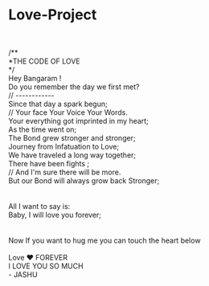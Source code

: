 # Love-Project

﻿<!DOCTYPE html PUBLIC "-//W3C//DTD XHTML 1.0 Transitional//EN" "http://www.w3.org/TR/xhtml1/DTD/xhtml1-transitional.dtd">
<html xmlns="http://www.w3.org/1999/xhtml">
<head>
<script src="https://kit.fontawesome.com/a14ae32021.js" crossorigin="anonymous"></script>
<meta http-equiv="Content-Type" content="text/html; charset=utf-8" />
<title>This one is for my Bangaram</title>

<style type="text/css">
@font-face {
	font-family: digit;
	src: url('digital-7_mono.ttf') format("truetype");
}
</style>
<link href="css/default.css" type="text/css" rel="stylesheet">
<script type="text/javascript" src="js/jquery.js"></script>
<script type="text/javascript" src="js/garden.js"></script>
<script type="text/javascript" src="js/functions.js"></script>

</head>

<body>

<div id="mainDiv">
	<div id="content">
		<div id="code">
			<span class="comments">/**</span><br />
			<span class="space"/><span class="comments">*THE CODE OF LOVE</span><br />
			<span class="space"/><span class="comments">*/</span><br />
			Hey Bangaram !<br />
			Do you remember the day we first met?<br />
			<span class="comments">// ------------  </span><br />
			Since that day a spark begun;<br />
			<span class="comments">// Your face Your Voice Your Words.</span><br />
			Your everything got imprinted in my heart;<br />
			As the time went on;<br />
			The Bond grew stronger and stronger;<br />
			Journey from Infatuation to Love;<br />
			We have traveled a long way together;<br />
			There have been fights ;<br />
			<span class="comments">// And I'm sure there will be more.</span><br />
			But our Bond will always grow back Stronger;<br />
			<br>
			<br>
			All I want to say is:<br />
			Baby, I will love you forever;<br />
			<br>
			<br>
			Now If you want to hug me you can touch the heart below<br />
			<br>
			<span id="heartspan">
			<a href="image.jpg"><i class="fas fa-heart" id="icon"></i></a>
			</span>
		</div>
		<div id="loveHeart">
			<canvas id="garden"></canvas>
			<div id="words">
				<div id="messages">
					Love ❤️ FOREVER
					<div id="elapseClock"></div>
				</div>
				<div id="loveu">
					I LOVE YOU SO MUCH<br/>
					<div class="signature">- JASHU</div>
				</div>
			</div>
		</div>
	</div>
</div>

<script type="text/javascript">
var offsetX = $("#loveHeart").width() / 2;
var offsetY = $("#loveHeart").height() / 2 - 55;
var together = new Date();
together.setFullYear(2018, 8, 5);
together.setHours(16);
together.setMinutes(30);
together.setSeconds(0);
together.setMilliseconds(0);

if (!document.createElement('canvas').getContext) {
	var msg = document.createElement("div");
	msg.id = "errorMsg";
	msg.innerHTML = "Your browser doesn't support HTML5!<br/>Recommend use Chrome 14+/IE 9+/Firefox 7+/Safari 4+"; 
	document.body.appendChild(msg);
	$("#code").css("display", "none")
	$("#copyright").css("position", "absolute");
	$("#copyright").css("bottom", "10px");
	document.execCommand("stop");
} else {
	setTimeout(function () {
		startHeartAnimation();
	}, 5000);

	timeElapse(together);
	setInterval(function () {
		timeElapse(together);
	}, 500);

	adjustCodePosition();
	$("#code").typewriter();
}
</script>
</body>
</html>
